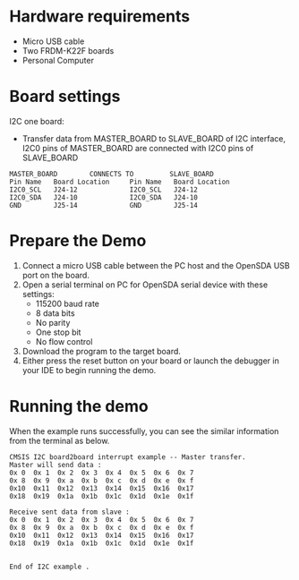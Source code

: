 Hardware requirements
===================
- Micro USB cable
- Two FRDM-K22F boards
- Personal Computer

Board settings
============
I2C one board:
  + Transfer data from MASTER_BOARD to SLAVE_BOARD of I2C interface, I2C0 pins of MASTER_BOARD are connected with
    I2C0 pins of SLAVE_BOARD
~~~~~~~~~~~~~~~~~~~~~~~~~~~~~~~~~~~~~~~~~~~~~~~~~~~~~~
MASTER_BOARD        CONNECTS TO         SLAVE_BOARD
Pin Name   Board Location     Pin Name   Board Location
I2C0_SCL   J24-12             I2C0_SCL   J24-12
I2C0_SDA   J24-10             I2C0_SDA   J24-10
GND        J25-14             GND        J25-14
~~~~~~~~~~~~~~~~~~~~~~~~~~~~~~~~~~~~~~~~~~~~~~~~~~~~~~

Prepare the Demo
===============
1.  Connect a micro USB cable between the PC host and the OpenSDA USB port on the board.
2.  Open a serial terminal on PC for OpenSDA serial device with these settings:
    - 115200 baud rate
    - 8 data bits
    - No parity
    - One stop bit
    - No flow control
3.  Download the program to the target board.
4.  Either press the reset button on your board or launch the debugger in your IDE to begin running the demo.

Running the demo
===============
When the example runs successfully, you can see the similar information from the terminal as below.

~~~~~~~~~~~~~~~~~~~~~~~~
CMSIS I2C board2board interrupt example -- Master transfer.
Master will send data :
0x 0  0x 1  0x 2  0x 3  0x 4  0x 5  0x 6  0x 7
0x 8  0x 9  0x a  0x b  0x c  0x d  0x e  0x f
0x10  0x11  0x12  0x13  0x14  0x15  0x16  0x17
0x18  0x19  0x1a  0x1b  0x1c  0x1d  0x1e  0x1f

Receive sent data from slave :
0x 0  0x 1  0x 2  0x 3  0x 4  0x 5  0x 6  0x 7
0x 8  0x 9  0x a  0x b  0x c  0x d  0x e  0x f
0x10  0x11  0x12  0x13  0x14  0x15  0x16  0x17
0x18  0x19  0x1a  0x1b  0x1c  0x1d  0x1e  0x1f


End of I2C example .
~~~~~~~~~~~~~~~~~~~~~~~~